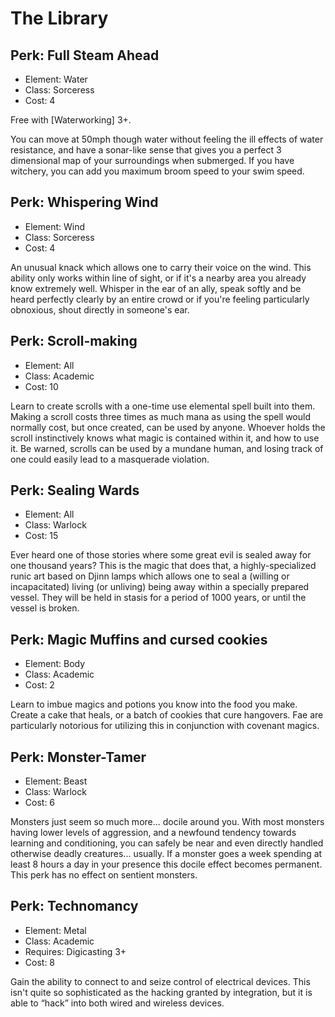 # The Library

## Perk: Full Steam Ahead
- Element: Water
- Class: Sorceress
- Cost: 4

Free with [Waterworking] 3+.

You can move at 50mph though water without feeling the ill effects of water resistance, and have a sonar-like sense that gives you a perfect 3 dimensional map of your surroundings when submerged. If you have witchery, you can add you maximum broom speed to your swim speed.


## Perk: Whispering Wind
- Element: Wind
- Class: Sorceress
- Cost: 4

An unusual knack which allows one to carry their voice on the wind. This ability only works within line of sight, or if it's a nearby area you already know extremely well. Whisper in the ear of an ally, speak softly and be heard perfectly clearly by an entire crowd or if you're feeling particularly obnoxious, shout directly in someone's ear.


## Perk: Scroll-making
- Element: All
- Class: Academic
- Cost: 10

Learn to create scrolls with a one-time use elemental spell built into them. Making a scroll costs three times as much mana as using the spell would normally cost, but once created, can be used by anyone. Whoever holds the scroll instinctively knows what magic is contained within it, and how to use it. Be warned, scrolls can be used by a mundane human, and losing track of one could easily lead to a masquerade violation.


## Perk: Sealing Wards
- Element: All
- Class: Warlock
- Cost: 15

Ever heard one of those stories where some great evil is sealed away for one thousand years? This is the magic that does that, a highly-specialized runic art based on Djinn lamps which allows one to seal a (willing or incapacitated) living (or unliving) being away within a specially prepared vessel. They will be held in stasis for a period of 1000 years, or until the vessel is broken.


## Perk: Magic Muffins and cursed cookies
- Element: Body
- Class: Academic
- Cost: 2

Learn to imbue magics and potions you know into the food you make. Create a cake that heals, or a batch of cookies that cure hangovers. Fae are particularly notorious for utilizing this in conjunction with covenant magics.


## Perk: Monster-Tamer
- Element: Beast
- Class: Warlock
- Cost: 6

Monsters just seem so much more... docile around you. With most monsters having lower levels of aggression, and a newfound tendency towards learning and conditioning, you can safely be near and even directly handled otherwise deadly creatures... usually. If a monster goes a week spending at least 8 hours a day in your presence this docile effect becomes permanent. This perk has no effect on sentient monsters.


## Perk: Technomancy
- Element: Metal
- Class: Academic
- Requires: Digicasting 3+
- Cost: 8

Gain the ability to connect to and seize control of electrical devices. This isn't quite so sophisticated as the hacking granted by integration, but it is able to “hack” into both wired and wireless devices.
